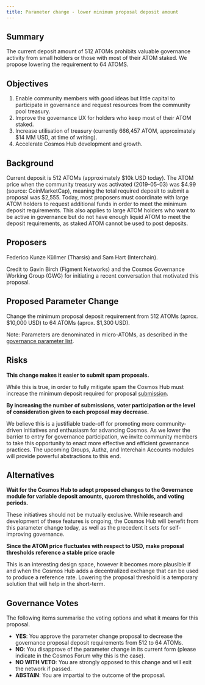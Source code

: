 ```yaml
---
title: Parameter change - lower minimum proposal deposit amount
---
```


<!-- markdown-link-check-disable -->
## Summary

The current deposit amount of 512 ATOMs prohibits valuable governance activity from small holders or those with most of their ATOM staked. We propose lowering the requirement to 64 ATOMS.

## Objectives

1. Enable community members with good ideas but little capital to participate in governance and request resources from the community pool treasury.
2. Improve the governance UX for holders who keep most of their ATOM staked.
3. Increase utilisation of treasury (currently 666,457 ATOM, approximately $14 MM USD, at time of writing).
4. Accelerate Cosmos Hub development and growth.

## Background

Current deposit is 512 ATOMs (approximately $10k USD today). The ATOM price when the community treasury was activated (2019-05-03) was $4.99 (source: CoinMarketCap), meaning the total required deposit to submit a proposal was $2,555. Today, most proposers must coordinate with large ATOM holders to request additional funds in order to meet the minimum deposit requirements. This also applies to large ATOM holders who want to be active in governance but do not have enough liquid ATOM to meet the deposit requirements, as staked ATOM cannot be used to post deposits.

## Proposers

Federico Kunze Küllmer (Tharsis) and Sam Hart (Interchain).

Credit to Gavin Birch (Figment Networks) and the Cosmos Governance Working Group (GWG) for initiating a recent conversation that motivated this proposal.

## Proposed Parameter Change

Change the minimum proposal deposit requirement from 512 ATOMs (aprox. $10,000 USD) to 64 ATOMs (aprox. $1,300 USD).

Note: Parameters are denominated in micro-ATOMs, as described in the [governance parameter list](https://github.com/cosmos/governance/blob/master/params-change/Governance.md).

## Risks

__This change makes it easier to submit spam proposals.__

While this is true, in order to fully mitigate spam the Cosmos Hub must increase the minimum deposit required for proposal [submission](https://cosmoscan.net/proposal/28).

__By increasing the number of submissions, voter participation or the level of consideration given to each proposal may decrease.__

We believe this is a justifiable trade-off for promoting more community-driven initiatives and enthusiasm for advancing Cosmos. As we lower the barrier to entry for governance participation, we invite community members to take this opportunity to enact more effective and efficient governance practices. The upcoming Groups, Authz, and Interchain Accounts modules will provide powerful abstractions to this end.

## Alternatives

__Wait for the Cosmos Hub to adopt proposed changes to the Governance module for variable deposit amounts, quorom thresholds, and voting periods.__

These initiatives should not be mutually exclusive. While research and development of these features is ongoing, the Cosmos Hub will benefit from this parameter change today, as well as the precedent it sets for self-improving governance.

__Since the ATOM price fluctuates with respect to USD, make proposal thresholds reference a stable price oracle__

This is an interesting design space, however it becomes more plausible if and when the Cosmos Hub adds a decentralized exchange that can be used to produce a reference rate. Lowering the proposal threshold is a temporary solution that will help in the short-term.

## Governance Votes

The following items summarise the voting options and what it means for this proposal.

- **YES**: You approve the parameter change proposal to decrease the governance proposal deposit requirements from 512 to 64 ATOMs.
- **NO**: You disapprove of the parameter change in its current form (please indicate in the Cosmos Forum why this is the case).
- **NO WITH VETO**: You are strongly opposed to this change and will exit the network if passed.
- **ABSTAIN**: You are impartial to the outcome of the proposal.

<!-- markdown-link-check-enable -->